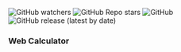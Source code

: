 ![GitHub watchers](https://img.shields.io/github/watchers/heartshapedbox/web-calculator?color=5955E8&logo=github)
![GitHub Repo stars](https://img.shields.io/github/stars/heartshapedbox/web-calculator?color=5955E8&logo=github)
![GitHub](https://img.shields.io/github/license/heartshapedbox/web-calculator)
![GitHub release (latest by date)](https://img.shields.io/github/v/release/heartshapedbox/web-calculator?color=FF4500)

### Web Calculator
